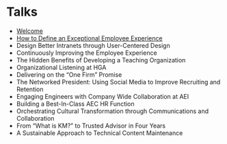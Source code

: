 # Talks

- [Welcome](talks/0_Welcome.md)
- [How to Define an Exceptional Employee Experience](talks/1_HowToDesignAnExceptionalEmpExerience.md)
- Design Better Intranets through User-Centered Design
- Continuously Improving the Employee Experience
- The Hidden Benefits of Developing a Teaching Organization
- Organizational Listening at HGA
- Delivering on the “One Firm” Promise
- The Networked President: Using Social Media to Improve Recruiting and Retention
- Engaging Engineers with Company Wide Collaboration at AEI
- Building a Best-In-Class AEC HR Function
- Orchestrating Cultural Transformation through Communications and Collaboration
- From “What is KM?” to Trusted Advisor in Four Years
- A Sustainable Approach to Technical Content Maintenance